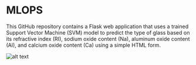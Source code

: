 # MLOPS
This GitHub repository contains a Flask web application that uses a trained Support Vector Machine (SVM) model to predict the type of glass based on its refractive index (RI), sodium oxide content (Na), aluminum oxide content (Al), and calcium oxide content (Ca) using a simple HTML form.

![alt text](https://github.com/R4GBOY/MLOPS/blob/main/predictio_app.png?raw=true)
